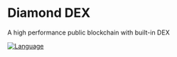 # Diamond DEX
A high performance public blockchain with built-in DEX

[![Language](https://img.shields.io/badge/Language-Go-blue.svg)](https://golang.org/)







